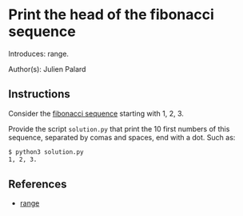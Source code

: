 # Print the head of the fibonacci sequence

Introduces: range.

Author(s): Julien Palard

## Instructions

Consider the [fibonacci sequence](https://en.wikipedia.org/wiki/Fibonacci_number) starting with 1, 2, 3.

Provide the script `solution.py` that print the 10 first numbers of this sequence, separated by comas and spaces, end with a
dot. Such as:

```bash
$ python3 solution.py
1, 2, 3.
```

## References
 - [range](https://docs.python.org/3/library/functions.html#func-range)
